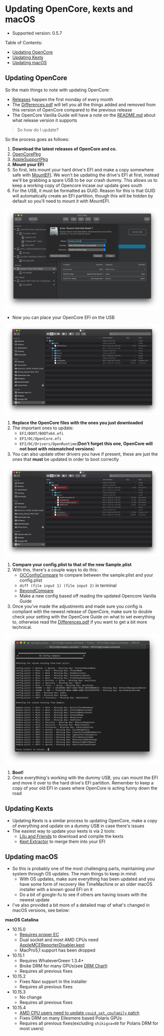 # Updating OpenCore, kexts and macOS

* Supported version: 0.5.7

Table of Contents:

* [Updating OpenCore](update.md#updating-opencore)
* [Updating Kexts](update.md#updating-kexts)
* [Updating macOS](update.md#updating-macos)

## Updating OpenCore

So the main things to note with updating OpenCore:

* [Releases](https://github.com/acidanthera/OpenCorePkg/releases) happen the first monday of every month
* The [Differences.pdf](https://github.com/acidanthera/OpenCorePkg/blob/master/Docs/Differences/Differences.pdf) will tell you all the things added and removed from this version of OpenCore compared to the previous release
* The OpenCore Vanilla Guide will have a note on the [README.md](./) about what release version it supports

> So how do I update?

So the process goes as follows:

1. **Download the latest releases of OpenCore and co.**
2. [OpenCorePkg](https://github.com/acidanthera/OpenCorePkg/releases)
3. [AppleSupportPkg](https://github.com/acidanthera/AppleSupportPkg/releases)
4. **Mount your EFI**
5. So first, lets mount your hard drive's EFI and make a copy somewhere safe with [MountEFI](https://github.com/corpnewt/MountEFI). We won't be updating the drive's EFI at first, instead we'll be grabbing a spare USB to be our crash dummy. This allows us to keep a working copy of Opencore incase our update goes south
6. For the USB, it must be formatted as GUID. Reason for this is that GUID will automatically create an EFI partition, though this will be hidden by default so you'll need to mount it with MountEFI.

![](../../.gitbook/assets/usb-erase.png)

* Now you can place your OpenCore EFI on the USB

![](../../.gitbook/assets/usb-folder.png)

1. **Replace the OpenCore files with the ones you just downloaded**
2. The important ones to update:
   * `EFI/BOOT/BOOTx64.efi`
   * `EFI/OC/OpenCore.efi`
   * `EFI/OC/Drivers/OpenRuntime`\(**Don't forget this one, OpenCore will not boot with mismatched versions**\)
3. You can also update other drivers you have if present, these are just the ones that **must** be updated in order to boot correctly

![](../../.gitbook/assets/usb-folder-highlight.png)

1. **Compare your config.plist to that of the new Sample.plist**
2. With this, there's a couple ways to do this:
   * [OCConfigCompare](https://github.com/corpnewt/OCConfigCompare) to compare between the sample.plist and your config.plist
   * `diff (file input 1) (file input 2)` in terminal
   * [BeyondCompare](https://www.scootersoftware.com)
   * Make a new config based off reading the updated Opencore Vanilla Guide
3. Once you've made the adjustments and made sure you config is compliant with the newest release of OpenCore, make sure to double check your setting with the OpenCore Guide on what to set everything to, otherwise read the [Differences.pdf](https://github.com/acidanthera/OpenCorePkg/blob/master/Docs/Differences/Differences.pdf) if you want to get a bit more technical.

![](../../.gitbook/assets/oc-config-compare.png)

1. **Boot!**
2. Once everything's working with the dummy USB, you can mount the EFI and move it over to the hard drive's EFI partition. Remember to keep a copy of your old EFI in cases where OpenCore is acting funny down the road

## Updating Kexts

* Updating Kexts is a similar process to updating OpenCore, make a copy of everything and update on a dummy USB in case there's issues
* The easiest way to update your kexts is via 2 tools:
  * [Lilu and Friends](https://github.com/corpnewt/Lilu-and-Friends) to download and compile the kexts
  * [Kext Extractor](https://github.com/corpnewt/KextExtractor) to merge them into your EFI

## Updating macOS

* So this is probably one of the most challenging parts, maintaining your system through OS updates. The main things to keep in mind:
  * With OS updates, make sure everything has been updated and you have some form of recovery like TimeMachine or an older macOS installer with a known good EFI on it
  * Do a bit of google-fu to see if others are having issues with the newest update
* I've also provided a bit more of a detailed map of what's changed in macOS versions, see below:

**macOS Catalina**

* 10.15.0
  * [Requires proper EC](https://dortania.github.io/Getting-Started-With-ACPI/)
  * Dual socket and most AMD CPUs need [AppleMCEReporterDisabler.kext](https://github.com/acidanthera/bugtracker/files/3703498/AppleMCEReporterDisabler.kext.zip)
  * MacPro5,1 support has been dropped
* 10.15.1
  * Requires WhateverGreen 1.3.4+
  * Broke DRM for many GPUs\(see [DRM Chart](https://github.com/acidanthera/WhateverGreen/blob/master/Manual/FAQ.Chart.md)\)
  * Requires all previous fixes
* 10.15.2
  * Fixes Navi support in the installer
  * Requires all previous fixes
* 10.15.3
  * No change
  * Requires all previous fixes
* 10.15.4
  * [AMD CPU users need to update `cpuid_set_cpufamily` patch](https://github.com/AMD-OSX/AMD_Vanilla)
  * Fixes DRM on many Ellesmere based Polaris GPUs
  * Requires all previous fixes\(excluding `shikigva=80` for Polaris DRM for most users\)

